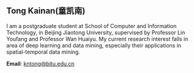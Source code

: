 ## Tong Kainan(童凯南)

I am a postgraduate student at School of Computer and Information Technology, in Beijing Jiaotong University, supervised by Professor Lin Youfang and Professor Wan Huaiyu. My current research interest falls in area of deep learning and data mining, especially their applications in spatial-temporal data mining.

**Email**: kntong@bjtu.edu.cn
